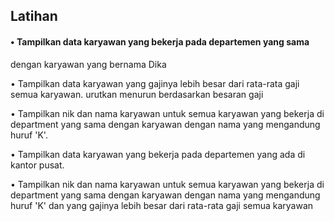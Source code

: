 ## Latihan

#### • Tampilkan data karyawan yang bekerja pada departemen yang sama
dengan karyawan yang bernama Dika


• Tampilkan data karyawan yang gajinya lebih besar dari rata-rata gaji semua
karyawan. urutkan menurun berdasarkan besaran gaji

• Tampilkan nik dan nama karyawan untuk semua karyawan yang bekerja di
department yang sama dengan karyawan dengan nama yang mengandung
huruf 'K'.

• Tampilkan data karyawan yang bekerja pada departemen yang ada di
kantor pusat.

• Tampilkan nik dan nama karyawan untuk semua karyawan yang bekerja di
department yang sama dengan karyawan dengan nama yang mengandung
huruf 'K' dan yang gajinya lebih besar dari rata-rata gaji semua karyawan
